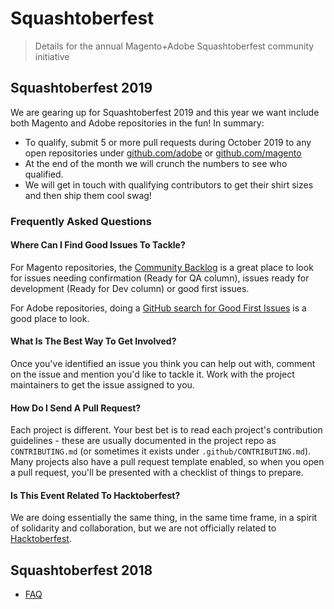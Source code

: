 # Squashtoberfest

> Details for the annual Magento+Adobe Squashtoberfest community initiative

## Squashtoberfest 2019

We are gearing up for Squashtoberfest 2019 and this year we want include both
Magento and Adobe repositories in the fun! In summary:

- To qualify, submit 5 or more pull requests during October 2019 to any open repositories under [github.com/adobe](github.com/adobe)
    or [github.com/magento](github.com/magento)
- At the end of the month we will crunch the numbers to see who qualified.
- We will get in touch with qualifying contributors to get their shirt sizes and
    then ship them cool swag!

### Frequently Asked Questions

#### Where Can I Find Good Issues To Tackle?

For Magento repositories, the [Community
Backlog](https://github.com/orgs/magento/projects/6) is a great place to look
for issues needing confirmation (Ready for QA column), issues ready for development
(Ready for Dev column) or good first issues.

For Adobe repositories, doing a [GitHub search for Good First Issues](https://github.com/search?o=desc&q=org%3Aadobe+is%3Aissue+is%3Aopen+label%3A%22good+first+issue%22&s=updated&type=Issues)
is a good place to look.

#### What Is The Best Way To Get Involved?

Once you've identified an issue you think you can help out with, comment on the
issue and mention you'd like to tackle it. Work with the project maintainers to
get the issue assigned to you.

#### How Do I Send A Pull Request?

Each project is different. Your best bet is to read each project's contribution
guidelines - these are usually documented in the project repo as
`CONTRIBUTING.md` (or sometimes it exists under `.github/CONTRIBUTING.md`). Many
projects also have a pull request template enabled, so when you open a pull
request, you'll be presented with a checklist of things to prepare.

#### Is This Event Related To Hacktoberfest?

We are doing essentially the same thing, in the same time frame, in a spirit of
solidarity and collaboration, but we are not officially related to
[Hacktoberfest](https://hacktoberfest.digitalocean.com/).

## Squashtoberfest 2018

- [FAQ](./2018/FAQ.md)
